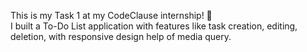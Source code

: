 This is my Task 1 at my CodeClause internship! 🌟 <br>
I built a To-Do List application with features like task creation, editing, deletion, with responsive design help of media query.
